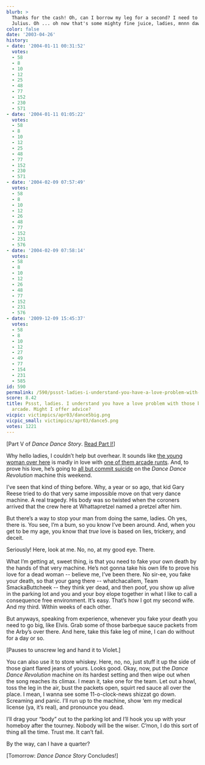 ```yaml
---
blurb: >
  Thanks for the cash! Oh, can I borrow my leg for a second? I need to spike the Orange
  Julius. Oh ... oh now that's some mighty fine juice, ladies, mnnn dawg.
color: false
date: '2003-04-26'
history:
- date: '2004-01-11 00:31:52'
  votes:
  - 58
  - 8
  - 10
  - 12
  - 25
  - 48
  - 77
  - 152
  - 230
  - 571
- date: '2004-01-11 01:05:22'
  votes:
  - 58
  - 8
  - 10
  - 12
  - 25
  - 48
  - 77
  - 152
  - 230
  - 571
- date: '2004-02-09 07:57:49'
  votes:
  - 58
  - 8
  - 10
  - 12
  - 26
  - 48
  - 77
  - 152
  - 231
  - 576
- date: '2004-02-09 07:58:14'
  votes:
  - 58
  - 8
  - 10
  - 12
  - 26
  - 48
  - 77
  - 152
  - 231
  - 576
- date: '2009-12-09 15:45:37'
  votes:
  - 58
  - 8
  - 10
  - 12
  - 27
  - 49
  - 77
  - 154
  - 231
  - 585
id: 590
permalink: /590/pssst-ladies-i-understand-you-have-a-love-problem-with-those-boys-from-the-arcade-might-i-offer-advice/
score: 8.42
title: Pssst, ladies. I understand you have a love problem with those boys from the
  arcade. Might I offer advice?
vicpic: victimpics/apr03/dance5big.png
vicpic_small: victimpics/apr03/dance5.png
votes: 1221
---
```


\[Part V of *Dance Dance Story*. [Read Part I!](@/victim/586.md)\]

Why hello ladies, I couldn’t help but overhear. It sounds like [the
young woman over here](@/victim/588.md) is madly in love with [one of
them arcade runts](@/victim/587.md). And, to prove his love, he’s
going to [all but commit suicide](@/victim/589.md) on the *Dance
Dance Revolution* machine this weekend.

I’ve seen that kind of thing before. Why, a year or so ago, that kid
Gary Reese tried to do that very same impossible move on that very dance
machine. A real tragedy. His body was so twisted when the coroners
arrived that the crew here at Whattapretzel named a pretzel after him.

But there’s a way to stop your man from doing the same, ladies. Oh yes,
there is. You see, I’m a bum, so you know I’ve been around. And, when
you get to be my age, you know that *true* love is based on lies,
trickery, and deceit.

Seriously! Here, look at me. No, no, at my good eye. There.

What I’m getting at, sweet thing, is that you need to fake your own
death by the hands of that very machine. He’s not gonna take his own
life to prove his love for a dead woman -- believe me, I’ve been there.
No sir-ee, you fake your death, so that your gang there --
whatchacallem, Team SmackaButtcheek -- they think yer dead, and then
poof, you show up alive in the parking lot and you and your boy elope
together in what I like to call a consequence free environment. It’s
easy. That’s how I got my second wife. And my third. Within weeks of
each other.

But anyways, speaking from experience, whenever you fake your death you
need to go big, like Elvis. Grab some of those barbeque sauce packets
from the Arby’s over there. And here, take this fake leg of mine, I can
do without for a day or so.

\[Pauses to unscrew leg and hand it to Violet.\]

You can also use it to store whiskey. Here, no, no, just stuff it up the
side of those giant flared jeans of yours. Looks good. Okay, now, put
the *Dance Dance Revolution* machine on its hardest setting and then
wipe out when the song reaches its climax. I mean it, take one for the
team. Let out a howl, toss the leg in the air, bust the packets open,
squirt red sauce all over the place. I mean, I wanna see some
11-o-clock-news shizzat go down. Screaming and panic. I’ll run up to the
machine, show ‘em my medical license (ya, it’s real), and pronounce you
dead.

I’ll drag your “body” out to the parking lot and I’ll hook you up with
your homeboy after the tourney. Nobody will be the wiser. C’mon, I do
this sort of thing all the time. Trust me. It can’t fail.

By the way, can I have a quarter?

\[Tomorrow: *Dance Dance Story* Concludes!\]